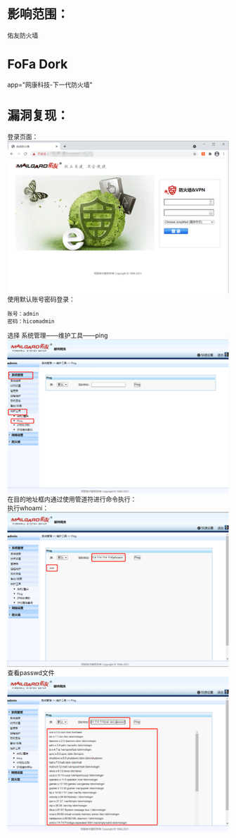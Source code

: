 # 影响范围：
佑友防火墙
# FoFa Dork
app="网康科技-下一代防火墙"
# 漏洞复现：
登录页面：
![image](images/login.png)
使用默认账号密码登录：  
```
账号：admin
密码：hicomadmin
```
选择 系统管理——维护工具——ping
![image](images/ping.png)  
在目的地址框内通过使用管道符进行命令执行：  
执行whoami：  
![image](images/whoami.png)    
查看passwd文件
![image](images/passwd.png)  